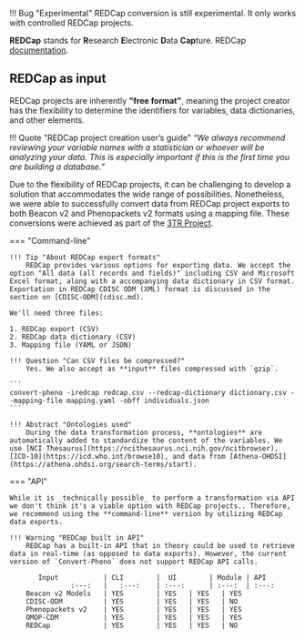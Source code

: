 !!! Bug "Experimental"
    REDCap conversion is still experimental. It only works with controlled REDCap projects.

**REDCap** stands for **R**esearch **E**lectronic **D**ata **Cap**ture. REDCap [documentation](https://www.project-redcap.org).

## REDCap as input

REDCap projects are inherently **"free format"**, meaning the project creator has the flexibility to determine the identifiers for variables, data dictionaries, and other elements.

!!! Quote "REDCap project creation user’s guide" 
    _“We always recommend reviewing your variable names with a statistician or whoever will be analyzing your data. This is especially important if this is the first time you are building a database.”_ 

Due to the flexibility of REDCap projects, it can be challenging to develop a solution that accommodates the wide range of possibilities. Nonetheless, we were able to successfully convert data from REDCap project exports to both Beacon v2 and Phenopackets v2 formats using a mapping file. These conversions were achieved as part of the [3TR Project](https://3tr-imi.eu).

=== "Command-line"

    !!! Tip "About REDCap export formats"
        REDCap provides various options for exporting data. We accept the option "All data (all records and fields)" including CSV and Microsoft Excel format, along with a accompanying data dictionary in CSV format. Exportation in REDCap CDISC ODM (XML) format is discussed in the section on [CDISC-ODM](cdisc.md).

    We'll need three files:

    1. REDCap export (CSV)
    2. REDCap data dictionary (CSV)
    3. Mapping file (YAML or JSON)

    !!! Question "Can CSV files be compressed?"
        Yes. We also accept as **input** files compressed with `gzip`.

    ```
    convert-pheno -iredcap redcap.csv --redcap-dictionary dictionary.csv --mapping-file mapping.yaml -obff individuals.json
    ```

    !!! Abstract "Ontologies used"
        During the data transformation process, **ontologies** are automatically added to standardize the content of the variables. We use [NCI Thesaurus](https://ncithesaurus.nci.nih.gov/ncitbrowser), [ICD-10](https://icd.who.int/browse10), and data from [Athena-OHDSI](https://athena.ohdsi.org/search-terms/start).

=== "API"

    While it is _technically possible_ to perform a transformation via API we don't think it's a viable option with REDCap projects.. Therefore, we recommend using the **command-line** version by utilizing REDCap data exports.

    !!! Warning "REDCap built in API"
        REDCap has a built-in API that in theory could be used to retrieve data in real-time (as opposed to data exports). However, the current version of `Convert-Pheno` does not support REDCap API calls.

           Input           | CLI        |  UI        | Module | API
                   :---:   |   :---:    | :---:      | :---:  | :---:
        Beacon v2 Models   | YES        | YES   | YES   | YES
        CDISC-ODM          | YES        | YES   | YES   | NO
        Phenopackets v2    | YES        | YES   | YES   | YES
        OMOP-CDM           | YES        | YES   | YES   | YES
        REDCap             | YES        | YES   | YES   | NO

